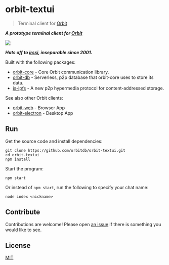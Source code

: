 # orbit-textui

> Terminal client for [Orbit](https://github.com/orbitdb/orbit)

***A prototype terminal client for [Orbit](https://github.com/orbitdb/orbit)***

<img src="https://raw.githubusercontent.com/orbitdb/orbit-textui/master/screenshot.gif">

***Hats off to [irssi](https://en.wikipedia.org/wiki/Irssi), inseparable since 2001.***

Built with the following packages:

- [orbit-core](https://github.com/orbitdb/orbit-core) - Core Orbit communication library.
- [orbit-db](https://github.com/orbitdb/orbit-db) - Serverless, p2p database that orbit-core uses to store its data.
- [js-ipfs](https://github.com/ipfs/js-ipfs) - A new p2p hypermedia protocol for content-addressed storage.

See also other Orbit clients:

- [orbit-web](https://github.com/orbitdb/orbit-web) - Browser App
- [orbit-electron](https://github.com/orbitdb/orbit-electron) - Desktop App


## Run

Get the source code and install dependencies:

```
git clone https://github.com/orbitdb/orbit-textui.git
cd orbit-textui
npm install
```

Start the program:

```
npm start
```

Or instead of `npm start`, run the following to specify your chat name:

```
node index <nickname>
```

## Contribute

Contributions are welcome! Please open [an issue](https://github.com/orbitdb/orbit-textui/issues) if there is something you would like to see.

## License

[MIT](LICENSE)

